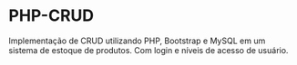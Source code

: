 # PHP-CRUD
Implementação de CRUD utilizando PHP, Bootstrap e MySQL em um sistema de estoque de produtos. Com login e níveis de acesso de usuário.
